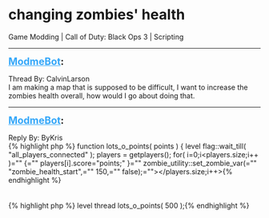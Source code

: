 # changing zombies' health
Game Modding | Call of Duty: Black Ops 3 | Scripting

---
<strong style="font-size: 1.4em;"><span style="text-decoration: underline;text-decoration-color: #34a7f9;"><span style="color:#34a7f9;">ModmeBot</span></span>:</strong>

<p>Thread By: CalvinLarson<br />I am making a map that is supposed to be difficult, I want to increase the zombies health overall, how would I go about doing that.</p>

---
<strong style="font-size: 1.4em;"><span style="text-decoration: underline;text-decoration-color: #34a7f9;"><span style="color:#34a7f9;">ModmeBot</span></span>:</strong>

<p>Reply By: ByKris<br />{% highlight php %}
function lots_o_points( points ) 
{ 
level flag::wait_till( "all_players_connected" ); 
players = getplayers();
for( i=0;i&lt;players.size;i++ )="" {="" players[i].score="points;" }="" zombie_utility::set_zombie_var(="" "zombie_health_start",="" 150,="" false);=""&gt;&lt;/players.size;i++&gt;{% endhighlight %}
<br /> <br /><br />{% highlight php %}
level thread lots_o_points( 500 );{% endhighlight %}
</p>
